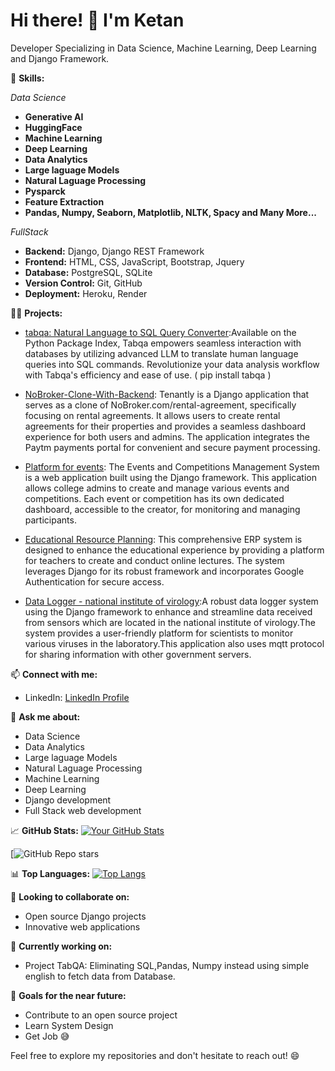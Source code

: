 # Hi there! 👋 I'm Ketan

Developer Specializing in Data Science, Machine Learning, Deep Learning and Django Framework.

🚀 **Skills:**

*Data Science*
- **Generative AI**
- **HuggingFace**
- **Machine Learning**
- **Deep Learning**
- **Data Analytics**
- **Large laguage Models**
- **Natural Laguage Processing**
- **Pysparck**
- **Feature Extraction**
- **Pandas, Numpy, Seaborn, Matplotlib, NLTK, Spacy and Many More...**

*FullStack*

- **Backend:** Django, Django REST Framework
- **Frontend:** HTML, CSS, JavaScript, Bootstrap, Jquery
- **Database:** PostgreSQL, SQLite
- **Version Control:** Git, GitHub
- **Deployment:** Heroku, Render

👨‍💻 **Projects:**
- [tabqa: Natural Language to SQL Query Converter](https://pypi.org/project/tabqa/):Available on the Python Package Index, Tabqa empowers seamless interaction with databases by utilizing advanced LLM to translate human language queries into SQL commands. Revolutionize your data analysis workflow with Tabqa's efficiency and ease of use. ( pip install tabqa )
  
- [NoBroker-Clone-With-Backend](https://github.com/ketanmore2002/NoBroker-Clone-With-Backend): Tenantly is a Django application that serves as a clone of NoBroker.com/rental-agreement, specifically focusing on rental agreements. It allows users to create rental agreements for their properties and provides a seamless dashboard experience for both users and admins. The application integrates the Paytm payments portal for convenient and secure payment processing.

- [Platform for events](https://github.com/ketanmore2002/Platform-for-events): The Events and Competitions Management System is a web application built using the Django framework. This application allows college admins to create and manage various events and competitions. Each event or competition has its own dedicated dashboard, accessible to the creator, for monitoring and managing participants.

- [Educational Resource Planning](https://github.com/ketanmore2002/Educational-Resource-Planning): This comprehensive ERP system is designed to enhance the educational experience by providing a platform for teachers to create and conduct online lectures. The system leverages Django for its robust framework and incorporates Google Authentication for secure access.

- [Data Logger - national institute of virology](https://github.com/ketanmore2002/web-logger-2):A robust data logger system using the Django framework to enhance and streamline data received from sensors which are located in the national institute of virology.The system provides a user-friendly platform for scientists to monitor various viruses in the laboratory.This application also uses mqtt protocol for sharing information with other government servers.
  

📫 **Connect with me:**
- LinkedIn: [LinkedIn Profile](https://www.linkedin.com/in/ketan-more-4247881ab/)

💬 **Ask me about:**
- Data Science
- Data Analytics
- Large laguage Models
- Natural Laguage Processing
- Machine Learning
- Deep Learning
- Django development
- Full Stack web development

📈 **GitHub Stats:**
[![Your GitHub Stats](https://github-readme-stats.vercel.app/api?username=ketanmore2002&show_icons=true&hide=contribs)](https://github.com/ketanmore2002)

[![GitHub Repo stars](https://img.shields.io/github/stars/mbzuai-oryx/TimeTravel?style=social)

📊 **Top Languages:**
[![Top Langs](https://github-readme-stats.vercel.app/api/top-langs/?username=ketanmore2002&layout=compact)](https://github.com/ketanmore2002)

👯 **Looking to collaborate on:**
- Open source Django projects
- Innovative web applications

🚧 **Currently working on:**
- Project TabQA: Eliminating SQL,Pandas, Numpy instead using simple english to fetch data from Database.

🎯 **Goals for the near future:**
- Contribute to an open source project
- Learn System Design
- Get Job 😅

Feel free to explore my repositories and don't hesitate to reach out! 😄
